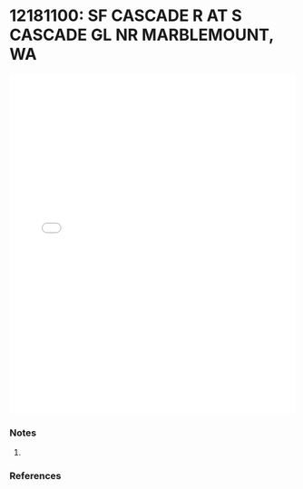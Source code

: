 # 12181100: SF CASCADE R AT S CASCADE GL NR MARBLEMOUNT, WA

<iframe src="/distribution_estimation/_static/stations/12181100_fdc.html" width="100%" height="600" frameborder="0"></iframe>

### Notes
1. 

### References

